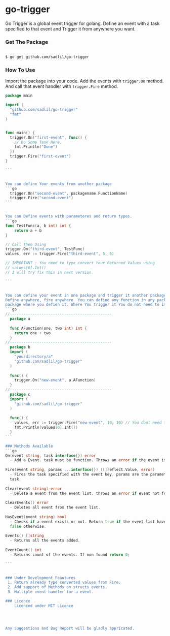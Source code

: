 # go-trigger
Go Trigger is a global event trigger for golang. Define an event with a task specified to that
event and Trigger it from anywhere you want.

### Get The Package 
```bash

$ go get github.com/sadlil/go-trigger

```

### How To Use

Import the package into your code. Add the events with `trigger.On` method.
And call that event handler with `trigger.Fire` method.

````go
package main

import (
  "github.com/sadlil/go-trigger"
  "fmt"
)


func main() {
  trigger.On("first-event", func() {
    // Do Some Task Here.
    fmt.Println("Done")
  })
  trigger.Fire("first-event")
}

```


You can define Your events from another package
```go
  trigger.On("second-event", packagename.FunctionName)
  trigger.Fire("second-event")
```


You can Define events with parameteres and return types.
```go
func TestFunc(a, b int) int {
    return a + b
}

// Call Them Using
trigger.On("third-event", TestFunc)
values, err := trigger.Fire("third-event", 5, 6)

// IMPORTANT : You need to type convert Your Returned Values using
// values[0].Int()
// I will try fix this in next version.

```


You can define your event in one package and trigger it another package. Your define and triggers are global.
Define anywhere, fire anywhere. You can define any function in any package u only need to import the function's
package where you defien it. Where You trigger it You do not need to import it there.
```go
//---------------------------------------------
  package a
  
  func AFunction(one, two int) int {
    return one + two
  }
//---------------------------------------------
  package b
  import (
    "yourdirectory/a"
    "github.com/sadlil/go-trigger"
  )
  
  func() {
    trigger.On("new-event", a.AFunction)
  }
//---------------------------------------------
  package c
  import (
    "github.com/sadlil/go-trigger"
  )
  
  func() {
    values, err := trigger.Fire("new-event", 10, 10) // You dont need to import package a here.
    fmt.Println(values[0].Int())
  }
```

### Methods Available
```go
On(event string, task interface{}) error
  - Add a Event. task must be function. Throws an error if the event is duplicated.
   
Fire(event string, params ...interface{}) ([]reflect.Value, error)
  - Fires the task specified with the event key. params are the parameter and [] is the returned values of
  task.
  
Clear(event string) error
  - Delete a event from the event list. throws an error if event not found.
  
ClearEvents() error
  - Deletes all event from the event list.
  
HasEvent(event string) bool
  - Checks if a event exists or not. Return true if the event list have a evnt with that key.
  false otherwise.
  
Events() []string
  - Returns all the events added.
  
EventCount() int
  - Returns count of the events. If non found return 0;
  
```


### Under Development Feautures
 1. Return already type converted values from Fire.
 2. Add support of Methods on structs events.
 3. Multiple event handler for a event.

### Licence
    Licenced under MIT Licence




Any Suggestions and Bug Report will be gladly appricated.

